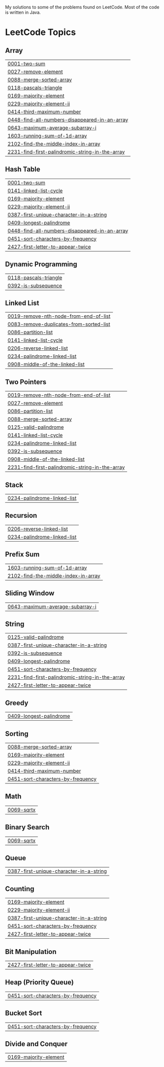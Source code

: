 My solutions to some of the problems found on LeetCode. Most of the code is written in Java.

<!---LeetCode Topics Start-->
# LeetCode Topics
## Array
|  |
| ------- |
| [0001-two-sum](https://github.com/OIsmail99/Problem-Solving/tree/master/0001-two-sum) |
| [0027-remove-element](https://github.com/OIsmail99/Problem-Solving/tree/master/0027-remove-element) |
| [0088-merge-sorted-array](https://github.com/OIsmail99/Problem-Solving/tree/master/0088-merge-sorted-array) |
| [0118-pascals-triangle](https://github.com/OIsmail99/Problem-Solving/tree/master/0118-pascals-triangle) |
| [0169-majority-element](https://github.com/OIsmail99/Problem-Solving/tree/master/0169-majority-element) |
| [0229-majority-element-ii](https://github.com/OIsmail99/Problem-Solving/tree/master/0229-majority-element-ii) |
| [0414-third-maximum-number](https://github.com/OIsmail99/Problem-Solving/tree/master/0414-third-maximum-number) |
| [0448-find-all-numbers-disappeared-in-an-array](https://github.com/OIsmail99/Problem-Solving/tree/master/0448-find-all-numbers-disappeared-in-an-array) |
| [0643-maximum-average-subarray-i](https://github.com/OIsmail99/Problem-Solving/tree/master/0643-maximum-average-subarray-i) |
| [1603-running-sum-of-1d-array](https://github.com/OIsmail99/Problem-Solving/tree/master/1603-running-sum-of-1d-array) |
| [2102-find-the-middle-index-in-array](https://github.com/OIsmail99/Problem-Solving/tree/master/2102-find-the-middle-index-in-array) |
| [2231-find-first-palindromic-string-in-the-array](https://github.com/OIsmail99/Problem-Solving/tree/master/2231-find-first-palindromic-string-in-the-array) |
## Hash Table
|  |
| ------- |
| [0001-two-sum](https://github.com/OIsmail99/Problem-Solving/tree/master/0001-two-sum) |
| [0141-linked-list-cycle](https://github.com/OIsmail99/Problem-Solving/tree/master/0141-linked-list-cycle) |
| [0169-majority-element](https://github.com/OIsmail99/Problem-Solving/tree/master/0169-majority-element) |
| [0229-majority-element-ii](https://github.com/OIsmail99/Problem-Solving/tree/master/0229-majority-element-ii) |
| [0387-first-unique-character-in-a-string](https://github.com/OIsmail99/Problem-Solving/tree/master/0387-first-unique-character-in-a-string) |
| [0409-longest-palindrome](https://github.com/OIsmail99/Problem-Solving/tree/master/0409-longest-palindrome) |
| [0448-find-all-numbers-disappeared-in-an-array](https://github.com/OIsmail99/Problem-Solving/tree/master/0448-find-all-numbers-disappeared-in-an-array) |
| [0451-sort-characters-by-frequency](https://github.com/OIsmail99/Problem-Solving/tree/master/0451-sort-characters-by-frequency) |
| [2427-first-letter-to-appear-twice](https://github.com/OIsmail99/Problem-Solving/tree/master/2427-first-letter-to-appear-twice) |
## Dynamic Programming
|  |
| ------- |
| [0118-pascals-triangle](https://github.com/OIsmail99/Problem-Solving/tree/master/0118-pascals-triangle) |
| [0392-is-subsequence](https://github.com/OIsmail99/Problem-Solving/tree/master/0392-is-subsequence) |
## Linked List
|  |
| ------- |
| [0019-remove-nth-node-from-end-of-list](https://github.com/OIsmail99/Problem-Solving/tree/master/0019-remove-nth-node-from-end-of-list) |
| [0083-remove-duplicates-from-sorted-list](https://github.com/OIsmail99/Problem-Solving/tree/master/0083-remove-duplicates-from-sorted-list) |
| [0086-partition-list](https://github.com/OIsmail99/Problem-Solving/tree/master/0086-partition-list) |
| [0141-linked-list-cycle](https://github.com/OIsmail99/Problem-Solving/tree/master/0141-linked-list-cycle) |
| [0206-reverse-linked-list](https://github.com/OIsmail99/Problem-Solving/tree/master/0206-reverse-linked-list) |
| [0234-palindrome-linked-list](https://github.com/OIsmail99/Problem-Solving/tree/master/0234-palindrome-linked-list) |
| [0908-middle-of-the-linked-list](https://github.com/OIsmail99/Problem-Solving/tree/master/0908-middle-of-the-linked-list) |
## Two Pointers
|  |
| ------- |
| [0019-remove-nth-node-from-end-of-list](https://github.com/OIsmail99/Problem-Solving/tree/master/0019-remove-nth-node-from-end-of-list) |
| [0027-remove-element](https://github.com/OIsmail99/Problem-Solving/tree/master/0027-remove-element) |
| [0086-partition-list](https://github.com/OIsmail99/Problem-Solving/tree/master/0086-partition-list) |
| [0088-merge-sorted-array](https://github.com/OIsmail99/Problem-Solving/tree/master/0088-merge-sorted-array) |
| [0125-valid-palindrome](https://github.com/OIsmail99/Problem-Solving/tree/master/0125-valid-palindrome) |
| [0141-linked-list-cycle](https://github.com/OIsmail99/Problem-Solving/tree/master/0141-linked-list-cycle) |
| [0234-palindrome-linked-list](https://github.com/OIsmail99/Problem-Solving/tree/master/0234-palindrome-linked-list) |
| [0392-is-subsequence](https://github.com/OIsmail99/Problem-Solving/tree/master/0392-is-subsequence) |
| [0908-middle-of-the-linked-list](https://github.com/OIsmail99/Problem-Solving/tree/master/0908-middle-of-the-linked-list) |
| [2231-find-first-palindromic-string-in-the-array](https://github.com/OIsmail99/Problem-Solving/tree/master/2231-find-first-palindromic-string-in-the-array) |
## Stack
|  |
| ------- |
| [0234-palindrome-linked-list](https://github.com/OIsmail99/Problem-Solving/tree/master/0234-palindrome-linked-list) |
## Recursion
|  |
| ------- |
| [0206-reverse-linked-list](https://github.com/OIsmail99/Problem-Solving/tree/master/0206-reverse-linked-list) |
| [0234-palindrome-linked-list](https://github.com/OIsmail99/Problem-Solving/tree/master/0234-palindrome-linked-list) |
## Prefix Sum
|  |
| ------- |
| [1603-running-sum-of-1d-array](https://github.com/OIsmail99/Problem-Solving/tree/master/1603-running-sum-of-1d-array) |
| [2102-find-the-middle-index-in-array](https://github.com/OIsmail99/Problem-Solving/tree/master/2102-find-the-middle-index-in-array) |
## Sliding Window
|  |
| ------- |
| [0643-maximum-average-subarray-i](https://github.com/OIsmail99/Problem-Solving/tree/master/0643-maximum-average-subarray-i) |
## String
|  |
| ------- |
| [0125-valid-palindrome](https://github.com/OIsmail99/Problem-Solving/tree/master/0125-valid-palindrome) |
| [0387-first-unique-character-in-a-string](https://github.com/OIsmail99/Problem-Solving/tree/master/0387-first-unique-character-in-a-string) |
| [0392-is-subsequence](https://github.com/OIsmail99/Problem-Solving/tree/master/0392-is-subsequence) |
| [0409-longest-palindrome](https://github.com/OIsmail99/Problem-Solving/tree/master/0409-longest-palindrome) |
| [0451-sort-characters-by-frequency](https://github.com/OIsmail99/Problem-Solving/tree/master/0451-sort-characters-by-frequency) |
| [2231-find-first-palindromic-string-in-the-array](https://github.com/OIsmail99/Problem-Solving/tree/master/2231-find-first-palindromic-string-in-the-array) |
| [2427-first-letter-to-appear-twice](https://github.com/OIsmail99/Problem-Solving/tree/master/2427-first-letter-to-appear-twice) |
## Greedy
|  |
| ------- |
| [0409-longest-palindrome](https://github.com/OIsmail99/Problem-Solving/tree/master/0409-longest-palindrome) |
## Sorting
|  |
| ------- |
| [0088-merge-sorted-array](https://github.com/OIsmail99/Problem-Solving/tree/master/0088-merge-sorted-array) |
| [0169-majority-element](https://github.com/OIsmail99/Problem-Solving/tree/master/0169-majority-element) |
| [0229-majority-element-ii](https://github.com/OIsmail99/Problem-Solving/tree/master/0229-majority-element-ii) |
| [0414-third-maximum-number](https://github.com/OIsmail99/Problem-Solving/tree/master/0414-third-maximum-number) |
| [0451-sort-characters-by-frequency](https://github.com/OIsmail99/Problem-Solving/tree/master/0451-sort-characters-by-frequency) |
## Math
|  |
| ------- |
| [0069-sqrtx](https://github.com/OIsmail99/Problem-Solving/tree/master/0069-sqrtx) |
## Binary Search
|  |
| ------- |
| [0069-sqrtx](https://github.com/OIsmail99/Problem-Solving/tree/master/0069-sqrtx) |
## Queue
|  |
| ------- |
| [0387-first-unique-character-in-a-string](https://github.com/OIsmail99/Problem-Solving/tree/master/0387-first-unique-character-in-a-string) |
## Counting
|  |
| ------- |
| [0169-majority-element](https://github.com/OIsmail99/Problem-Solving/tree/master/0169-majority-element) |
| [0229-majority-element-ii](https://github.com/OIsmail99/Problem-Solving/tree/master/0229-majority-element-ii) |
| [0387-first-unique-character-in-a-string](https://github.com/OIsmail99/Problem-Solving/tree/master/0387-first-unique-character-in-a-string) |
| [0451-sort-characters-by-frequency](https://github.com/OIsmail99/Problem-Solving/tree/master/0451-sort-characters-by-frequency) |
| [2427-first-letter-to-appear-twice](https://github.com/OIsmail99/Problem-Solving/tree/master/2427-first-letter-to-appear-twice) |
## Bit Manipulation
|  |
| ------- |
| [2427-first-letter-to-appear-twice](https://github.com/OIsmail99/Problem-Solving/tree/master/2427-first-letter-to-appear-twice) |
## Heap (Priority Queue)
|  |
| ------- |
| [0451-sort-characters-by-frequency](https://github.com/OIsmail99/Problem-Solving/tree/master/0451-sort-characters-by-frequency) |
## Bucket Sort
|  |
| ------- |
| [0451-sort-characters-by-frequency](https://github.com/OIsmail99/Problem-Solving/tree/master/0451-sort-characters-by-frequency) |
## Divide and Conquer
|  |
| ------- |
| [0169-majority-element](https://github.com/OIsmail99/Problem-Solving/tree/master/0169-majority-element) |
<!---LeetCode Topics End-->